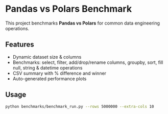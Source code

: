 # Pandas vs Polars Benchmark

This project benchmarks **Pandas vs Polars** for common data engineering operations.

## Features

- Dynamic dataset size & columns
- Benchmarks: select, filter, add/drop/rename columns, groupby, sort, fill null, string & datetime operations
- CSV summary with % difference and winner
- Auto-generated performance plots

## Usage

```bash
python benchmarks/benchmark_run.py --rows 5000000 --extra-cols 10
